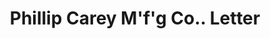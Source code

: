 ---
doi: 10.7916/D8CZ4K87
date_other: '1894'
date_other_textual: '1894'
form: correspondence
genre:
- Letters (correspondence)
name:
- Phillip Carey M'f'g Co.
object_in_context_url: https://biggert.cul.columbia.edu/items/view/ave_biggert_01268
subject_hierarchical_geographic:
- Cincinnati, Ohio, United States
subject_name:
- Phillip Carey M'f'g Co.
title: Phillip Carey M'f'g Co.. Letter
sort_title: Phillip Carey M'f'g Co.. Letter
call_number: ave_biggert_01268
coordinates:
- 39.1,-84.51666666666667
pid: ave_biggert_01268
identifiers: ave_biggert_01268
thumbnail: https://derivativo-1.library.columbia.edu/iiif/2/ldpd:343269/full/!256,256/0/native.jpg
permalink: /biggert/ave_biggert_01268/
layout: iiif-image-page
---